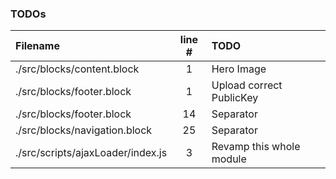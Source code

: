 ### TODOs
| Filename | line # | TODO
|:------|:------:|:------
| ./src/blocks/content.block | 1 | Hero Image
| ./src/blocks/footer.block | 1 | Upload correct PublicKey
| ./src/blocks/footer.block | 14 | Separator
| ./src/blocks/navigation.block | 25 | Separator
| ./src/scripts/ajaxLoader/index.js | 3 | Revamp this whole module
